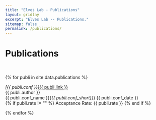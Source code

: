 ```yaml
---
title: "Elves Lab - Publications"
layout: gridlay
excerpt: "Elves Lab -- Publications."
sitemap: false
permalink: /publications/
---
```



# Publications

<p> &nbsp; </p>

{% for publi in site.data.publications %}

  <em>[{{ publi.conf }}]</em><a href="{{ publi.title }}">{{ publi.link }}</a><br />
  {{ publi.author }}<br />
  {{ publi.conf_name }}(<em>{{ publi.conf_short}}</em>) {{ publi.conf_date }}<br />
  {% if publi.rate != "" %}
    Acceptance Rate: {{ publi.rate }}
  {% end if %}

{% endfor %}

